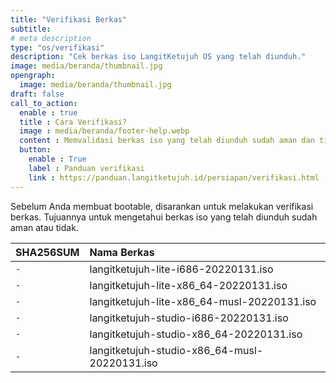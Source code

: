 ```yaml
---
title: "Verifikasi Berkas"
subtitle:
# meta description
type: "os/verifikasi"
description: "Cek berkas iso LangitKetujuh OS yang telah diunduh."
image: media/beranda/thumbnail.jpg
opengraph:
  image: media/beranda/thumbnail.jpg
draft: false
call_to_action:
  enable : true
  title : Cara Verifikasi?
  image : media/beranda/footer-help.webp
  content : Memvalidasi berkas iso yang telah diunduh sudah aman dan tidak.
  button:
    enable : True
    label : Panduan verifikasi
    link : https://panduan.langitketujuh.id/persiapan/verifikasi.html
---
```


Sebelum Anda membuat bootable, disarankan untuk melakukan verifikasi berkas. Tujuannya untuk mengetahui berkas iso yang telah diunduh sudah aman atau tidak.

| **SHA256SUM** | **Nama Berkas**                               |
| :------------ | :-------------------------------------------- |
| `-`           | langitketujuh-lite-i686-20220131.iso          |
| `-`           | langitketujuh-lite-x86_64-20220131.iso        |
| `-`           | langitketujuh-lite-x86_64-musl-20220131.iso   |
| `-`           | langitketujuh-studio-i686-20220131.iso        |
| `-`           | langitketujuh-studio-x86_64-20220131.iso      |
| `-`           | langitketujuh-studio-x86_64-musl-20220131.iso |
